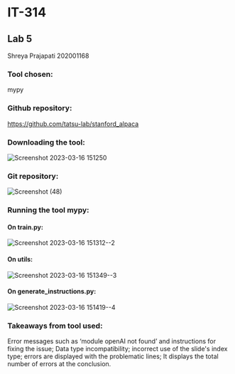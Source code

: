 # IT-314
## Lab 5

Shreya Prajapati
202001168

### Tool chosen:
mypy
### Github repository:
https://github.com/tatsu-lab/stanford_alpaca

### Downloading the tool:

![Screenshot 2023-03-16 151250](https://user-images.githubusercontent.com/124147127/225578369-144424ad-8fc8-4612-be50-6db705705142.png)


### Git repository:

![Screenshot (48)](https://user-images.githubusercontent.com/124147127/225574249-8700dc30-6cff-47ee-937d-e74dbdc16592.png)


### Running the tool mypy:
#### On train.py:

![Screenshot 2023-03-16 151312--2](https://user-images.githubusercontent.com/124147127/225578440-a6855b5e-b91b-49cc-a9e0-79fe8ee6f209.png)

#### On utils:

![Screenshot 2023-03-16 151349--3](https://user-images.githubusercontent.com/124147127/225578500-e29d6ae5-d32e-4d32-ab1c-94ac00027cf9.png)

#### On generate_instructions.py:

![Screenshot 2023-03-16 151419--4](https://user-images.githubusercontent.com/124147127/225578591-fa1bcd42-a31e-4c4d-b381-f1b8cee74dd1.png)


### Takeaways from tool used:
Error messages such as ‘module openAI not found’ and instructions for fixing the issue; Data type incompatibility; incorrect use of the slide's index type; errors are displayed with the problematic lines; It displays the total number of errors at the conclusion.




